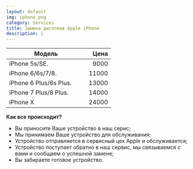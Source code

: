 ```yaml
---
layout: default
img: iphone.png
category: Services
title: Замена дисплеев Apple iPhone
description: |
---
```


| Модель                                                     |  Цена  |
|------------------------------------------------------------|-------:|
| iPhone 5s/SE.                                              |   9000 |
| iPhone 6/6s/7/8.                                           |  11000 |
| iPhone 6 Plus/6s Plus. &nbsp;&nbsp;&nbsp;&nbsp;&nbsp;&nbsp;|  13000 |
| iPhone 7 Plus/8 Plus.                                      |  14000 |
| iPhone X                                                   |  24000 |

**Как все происходит?**

* Вы приносите Ваше устройство в наш серис;
* Мы принимаем Ваше устройство для обслуживания;
* Устройство отправляется в сервисный цех Apple и обслуживается;
* Устройство поступает обратно в наш сервис, мы связываемся с вами и сообщаем о успешной замене;
* Вы забираете готовое устройство.
